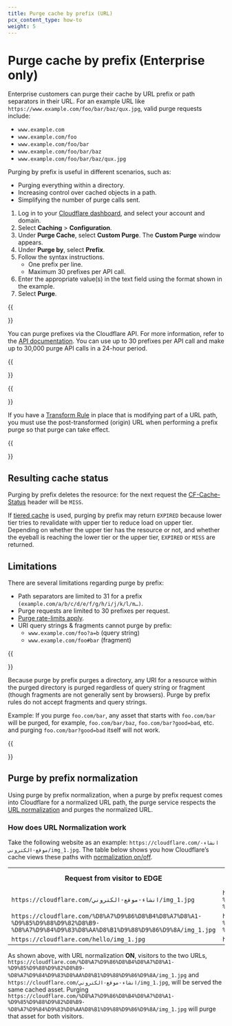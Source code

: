 ```yaml
---
title: ​Purge cache by prefix (URL)
pcx_content_type: how-to
weight: 5
---
```


# Purge cache by prefix (Enterprise only)

Enterprise customers can purge their cache by URL prefix or path separators in their URL. For an example URL like `https://www.example.com/foo/bar/baz/qux.jpg`, valid purge requests include:

- `www.example.com`
- `www.example.com/foo`
- `www.example.com/foo/bar`
- `www.example.com/foo/bar/baz`
- `www.example.com/foo/bar/baz/qux.jpg`

Purging by prefix is useful in different scenarios, such as:

- Purging everything within a directory.
- Increasing control over cached objects in a path.
- Simplifying the number of purge calls sent.

1. Log in to your [Cloudflare dashboard](https://dash.cloudflare.com/login), and select your account and domain.
2. Select **Caching** > **Configuration**.
3. Under **Purge Cache**, select **Custom Purge**. The **Custom Purge** window appears.
4. Under **Purge by**, select **Prefix**.
5. Follow the syntax instructions.
    - One prefix per line.
    - Maximum 30 prefixes per API call.
6. Enter the appropriate value(s) in the text field using the format shown in the example.
7. Select **Purge**.

{{<Aside type="note" header="API">}}

You can purge prefixes via the Cloudflare API. For more information, refer to the [API documentation](/api/operations/zone-purge). You can use up to 30 prefixes per API call and make up to 30,000 purge API calls in a 24-hour period.

{{</Aside>}}

{{<Aside type="warning" header="Warning">}}

If you have a [Transform Rule](/rules/transform/) in place that is modifying part of a URL path, you must use the post-transformed (origin) URL when performing a prefix purge so that purge can take effect.

{{</Aside>}}

## Resulting cache status

Purging by prefix deletes the resource: for the next request the [CF-Cache-Status](/cache/concepts/default-cache-behavior/#cloudflare-cache-responses) header will be `MISS`.

If [tiered cache](/cache/how-to/tiered-cache/) is used, purging by prefix may return `EXPIRED` because lower tier tries to revalidate with upper tier to reduce load on upper tier.
Depending on whether the upper tier has the resource or not, and whether the eyeball is reaching the lower tier or the upper tier, `EXPIRED` or `MISS` are returned.

## Limitations

There are several limitations regarding purge by prefix:

- Path separators are limited to 31 for a prefix `(example.com/a/b/c/d/e/f/g/h/i/j/k/l/m…)`.
- Purge requests are limited to 30 prefixes per request.
- [Purge rate-limits apply](/api/operations/zone-purge).
- URI query strings & fragments cannot purge by prefix:
  - `www.example.com/foo?a=b` (query string)
  - `www.example.com/foo#bar` (fragment)

{{<Aside type="warning" header="Warning">}}

Because purge by prefix purges a directory, any URI for a resource within the purged directory is purged regardless of query string or fragment (though fragments are not generally sent by browsers). Purge by prefix rules do not accept fragments and query strings.

Example: If you purge `foo.com/bar`, any asset that starts with `foo.com/bar` will be purged, for example, `foo.com/bar/baz`, `foo.com/bar?good=bad`, etc. and purging `foo.com/bar?good=bad` itself will not work.

{{</Aside>}}

## Purge by prefix normalization

Using purge by prefix normalization, when a purge by prefix request comes into Cloudflare for a normalized URL path, the purge service respects the [URL normalization](/rules/normalization/) and purges the normalized URL.

### How does URL Normalization work

Take the following website as an example: `https://cloudflare.com/انشاء-موقع-الكتروني/img_1.jpg`. The table below shows you how Cloudflare’s cache views these paths with [normalization on/off](/rules/normalization/).

<table>
  <tbody>
    <th colspan="5" rowspan="1">
      Request from visitor to EDGE
    </th>
    <th colspan="5" rowspan="1">
      What Cloudflare cache sees with Normalize Incoming URLs ON
    </th>
    <th colspan="5" rowspan="1">
      What Cloudflare cache sees with Normalize Incoming URLs OFF
    </th>
    <tr>
      <td colspan="5" rowspan="1">
        <code>https://cloudflare.com/انشاء-موقع-الكتروني/img_1.jpg</code>
      </td>
      <td colspan="5" rowspan="1">
        <code>https://cloudflare.com/%D8%A7%D9%86%D8%B4%D8%A7%D8%A1-%D9%85%D9%88%D9%82%D8%B9-%D8%A7%D9%84%D9%83%D8%AA%D8%B1%D9%88%D9%86%D9%8A/img_1.jpg</code>
      </td>
      <td colspan="5" rowspan="1">
        <code>https://cloudflare.com/انشاء-موقع-الكتروني/img_1.jpg</code>
      </td>
    </tr>
    <tr>
      <td colspan="5" rowspan="1">
        <code>https://cloudflare.com/%D8%A7%D9%86%D8%B4%D8%A7%D8%A1-%D9%85%D9%88%D9%82%D8%B9-%D8%A7%D9%84%D9%83%D8%AA%D8%B1%D9%88%D9%86%D9%8A/img_1.jpg</code>
      </td>
      <td colspan="5" rowspan="1">
        <code>https://cloudflare.com/%D8%A7%D9%86%D8%B4%D8%A7%D8%A1-%D9%85%D9%88%D9%82%D8%B9-%D8%A7%D9%84%D9%83%D8%AA%D8%B1%D9%88%D9%86%D9%8A/img_1.jpg</code>
      </td>
      <td colspan="5" rowspan="1">
        <code>https://cloudflare.com/%D8%A7%D9%86%D8%B4%D8%A7%D8%A1-%D9%85%D9%88%D9%82%D8%B9-%D8%A7%D9%84%D9%83%D8%AA%D8%B1%D9%88%D9%86%D9%8A/img_1.jpg</code>
      </td>
    </tr>
    <tr>
      <td colspan="5" rowspan="1">
        <code>https://cloudflare.com/hello/img_1.jpg</code>
      </td>
      <td colspan="5" rowspan="1">
        <code>https://cloudflare.com/hello/img_1.jpg</code>
      </td>
      <td colspan="5" rowspan="1">
        <code>https://cloudflare.com/hello/img_1.jpg</code>
      </td>
    </tr>
  </tbody>
</table>

As shown above, with URL normalization **ON**, visitors to the two URLs, `https://cloudflare.com/%D8%A7%D9%86%D8%B4%D8%A7%D8%A1-%D9%85%D9%88%D9%82%D8%B9-%D8%A7%D9%84%D9%83%D8%AA%D8%B1%D9%88%D9%86%D9%8A/img_1.jpg` and `https://cloudflare.com/انشاء-موقع-الكتروني/img_1.jpg`, will be served the same cached asset. Purging `https://cloudflare.com/%D8%A7%D9%86%D8%B4%D8%A7%D8%A1-%D9%85%D9%88%D9%82%D8%B9-%D8%A7%D9%84%D9%83%D8%AA%D8%B1%D9%88%D9%86%D9%8A/img_1.jpg` will purge that asset for both visitors.

